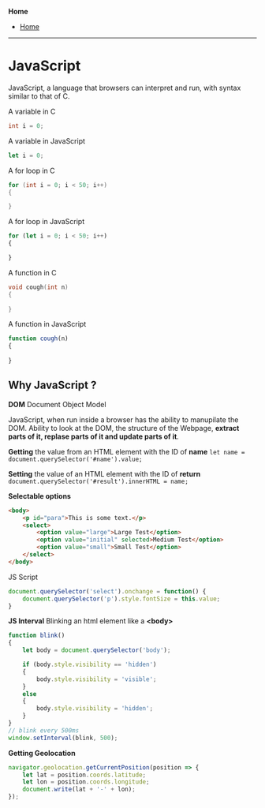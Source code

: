 **Home**
- [Home](../index.md)
---

# JavaScript  
JavaScript, a language that browsers can interpret and run, with syntax similar to that of C.

A variable in C
```C
int i = 0;
```  
A variable in JavaScript
```javascript
let i = 0;
```

A for loop in C
```c
for (int i = 0; i < 50; i++)
{

}
```

A for loop in JavaScript
```javascript
for (let i = 0; i < 50; i++)
{

}
```


A function in C
```c
void cough(int n)
{
    
}
```

A function in JavaScript
```javascript
function cough(n)
{
    
}
```

## Why JavaScript ?  
**DOM** Document Object Model  

JavaScript, when run inside a browser has the ability to manupilate the DOM. Ability to look at the DOM, the structure of the Webpage, **extract parts of it, replase parts of it and update parts of it**.

**Getting** the value from an HTML element with the ID of **name**
`let name = document.querySelector('#name').value;`  

**Setting** the value of an HTML element with the ID of **return**
`document.querySelector('#result').innerHTML = name;`


**Selectable options**
```html
<body>
    <p id="para">This is some text.</p>
    <select>
        <option value="large">Large Test</option>
        <option value="initial" selected>Medium Test</option>
        <option value="small">Small Test</option>
    </select>
</body>
```
JS Script
```javascript
document.querySelector('select').onchange = function() {
    document.querySelector('p').style.fontSize = this.value;
}
```

**JS Interval**
Blinking an html element like a **\<body>**  
```javascript
function blink()
{
    let body = document.querySelector('body');

    if (body.style.visibility == 'hidden') 
    {
        body.style.visibility = 'visible';
    }
    else
    {
        body.style.visibility = 'hidden';
    }
}
// blink every 500ms
window.setInterval(blink, 500);
```

**Getting Geolocation**
```javascript
navigator.geolocation.getCurrentPosition(position => {
    let lat = position.coords.latitude;
    let lon = position.coords.longitude;
    document.write(lat + '-' + lon);
});
```





